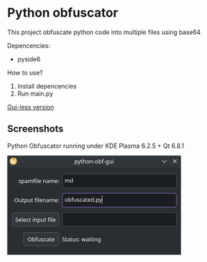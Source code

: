 # Python obfuscator
This project obfuscate python code into multiple files using base64

Depencencies:
- pyside6

How to use?

1. Install depencencies
2. Run main.py

[Gui-less version][def]

[def]: https://github.com/enorsu/python-obfuscator/releases/tag/v1.0.1-nogui


## Screenshots

Python Obfuscator running under KDE Plasma 6.2.5 + Qt 6.8.1

![under linux](./assets/images/py-obf-linux.png)